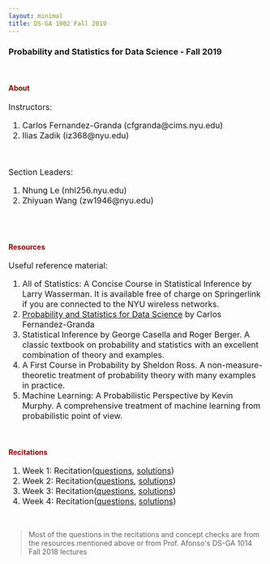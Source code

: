 ```yaml
---
layout: minimal
title: DS-GA 1002 Fall 2019
---
```



<div style='font-family:BlinkMacSystemFont,-apple-system,"Segoe UI",Roboto,Oxygen,Ubuntu,Cantarell,"Fira Sans","Droid Sans","Helvetica Neue",Helvetica,Arial,sans-serif;'>

<h3>Probability and Statistics for Data Science - Fall 2019</h3>
<br>


<h4><font color="darkred">About</font></h4>
<font size="3">
Instructors: <br>
<ol>    
    <li>Carlos Fernandez-Granda (cfgranda@cims.nyu.edu)</li>
    <li>Ilias Zadik (iz368@nyu.edu)</li>
</ol>
<br>

Section Leaders: <br>
<ol>    
    <li>Nhung Le (nhl256.nyu.edu)</li>
    <li>Zhiyuan Wang (zw1946@nyu.edu)</li>
</ol>
<br>

<!-- Piazza page for the course <a href='https://piazza.com/nyu/fall2019/dsga1014' target="_blank">here </a> -->
</font>
<br>


<h4><font color="darkred">Resources</font></h4>
<font size="3">
Useful reference material:<br>
<ol>
<li> All of Statistics: A Concise Course in Statistical Inference by Larry Wasserman. It is available free of charge on Springerlink if you are connected to the NYU wireless networks.</li>
<li><a href='https://cims.nyu.edu/~cfgranda/pages/stuff/probability_stats_for_DS.pdf' target="_blank">Probability and Statistics for Data Science</a> by Carlos Fernandez-Granda</li>
<li> Statistical Inference by George Casella and Roger Berger. A classic textbook on probability and statistics with an excellent combination of theory and examples.</li>
<li> A First Course in Probability by Sheldon Ross. A non-measure-theoretic treatment of probability theory with many examples in practice.</li>
<li> Machine Learning: A Probabilistic Perspective by Kevin Murphy. A comprehensive treatment of machine learning from probabilistic point of view.</li>
</ol>
</font>
<br>

<h4><font color="darkred">Recitations</font></h4>
<font size="3">
<ol>
<li>Week 1: Recitation(<a href='/ProbStats19/Recitations/Lab1.pdf' target="_blank">questions</a>, <a href='/ProbStats19/Recitations/Lab1Sol.pdf' target="_blank">solutions</a>)
<li>Week 2: Recitation(<a href='/ProbStats19/Recitations/Lab2.pdf' target="_blank">questions</a>, <a href='/ProbStats19/Recitations/Lab2Sol.pdf' target="_blank">solutions</a>)
<li>Week 3: Recitation(<a href='/ProbStats19/Recitations/Lab3.pdf' target="_blank">questions</a>, <a href='/ProbStats19/Recitations/Lab3Sol.pdf' target="_blank">solutions</a>)
<li>Week 4: Recitation(<a href='/ProbStats19/Recitations/Lab4.pdf' target="_blank">questions</a>, <a href='/ProbStats19/Recitations/Lab4Sol.pdf' target="_blank">solutions</a>)
</ol>
</font>
<br>


</div>


>Most of the questions in the recitations and concept checks are from the resources mentioned above or from Prof. Afonso's DS-GA 1014 Fall 2018 lectures